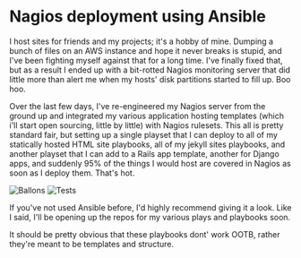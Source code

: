 Nagios deployment using Ansible
===============================

I host sites for friends and my projects; it's a hobby of mine. Dumping a
bunch of files on an AWS instance and hope it never breaks is stupid, and I've
been fighting myself against that for a long time. I've finally fixed that,
but as a result I ended up with a bit-rotted Nagios monitoring server that did
little more than alert me when my hosts' disk partitions started to fill up.
Boo hoo.

Over the last few days, I've re-engineered my Nagios server from the ground up
and integrated my various application hosting templates (which i'll start open
sourcing, little by little) with Nagios rulesets. This all is pretty standard
fair, but setting up a single playset that I can deploy to all of my
statically hosted HTML site playbooks, all of my jekyll sites playbooks, and
another playset that I can add to a Rails app template, another for Django
apps, and suddenly 95% of the things I would host are covered in Nagios as
soon as I deploy them. That's hot.

![Ballons](http://wstaw.org/m/2013/08/18/plasma-desktopm23795.png)
![Tests](http://wstaw.org/m/2013/08/18/plasma-desktopV23795.png)

If you've not used Ansible before, I'd highly recommend giving it a look. Like
I said, I'll be opening up the repos for my various plays and playbooks soon.

It should be pretty obvious that these playbooks dont' work OOTB, rather
they're meant to be templates and structure.
